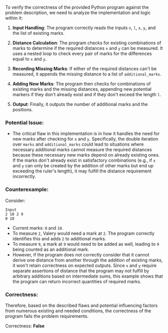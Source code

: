 To verify the correctness of the provided Python program against the problem description, we need to analyze the implementation and logic within it:

1. **Input Handling**: The program correctly reads the inputs `n`, `l`, `x`, `y`, and the list of existing marks.

2. **Distance Calculation**: The program checks for existing combinations of marks to determine if the required distances `x` and `y` can be measured. It uses a nested loop to check every pair of marks for the differences equal to `x` and `y`. 

3. **Recording Missing Marks**: If either of the required distances can't be measured, it appends the missing distance to a list of `additional_marks`.

4. **Adding New Marks**: The program then checks for combinations of existing marks and the missing distances, appending new potential markers if they don't already exist and if they don't exceed the length `l`.

5. **Output**: Finally, it outputs the number of additional marks and the positions.

### Potential Issue:
- The critical flaw in this implementation is in how it handles the need for new marks after checking for `x` and `y`. Specifically, the double iteration over `marks` and `additional_marks` could lead to situations where necessary additional marks cannot measure the required distances because these necessary new marks depend on already existing ones. If the marks don't already exist in satisfactory combinations (e.g., if `x` and `y` can only be created by the addition of other marks but end up exceeding the ruler's length), it may fulfill the distance requirement incorrectly.

### Counterexample:
Consider:
```
Input
2 10 2 9
0 10
```
- Current marks: `0` and `10`.
- To measure `2`, Valery would need a mark at `2`. The program correctly identifies this and adds `2` to additional marks.
- To measure `9`, a mark at `9` would need to be added as well, leading to `9` being counted as an additional mark. 
- However, if the program does not correctly consider that it cannot derive one distance from another through the addition of existing marks, it won't retain correctness on expected outputs. Since `x` and `y` require separate assertions of distance that the program may not fulfill by arbitrary additions based on intermediate sums, this example shows that the program can return incorrect quantities of required marks.

### Correctness:
Therefore, based on the described flaws and potential influencing factors from numerous existing and needed conditions, the correctness of the program fails the problem requirements.

Correctness: **False**